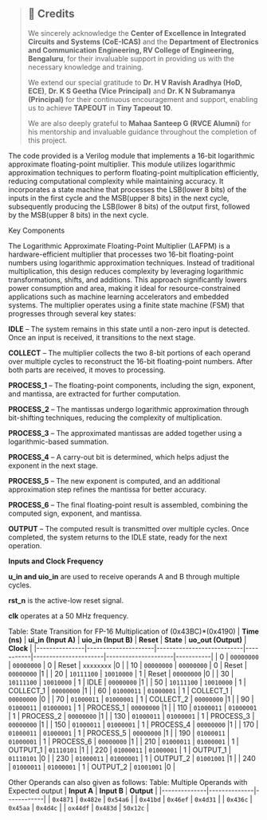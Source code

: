 > ## 📌 Credits  
>  
> We sincerely acknowledge the **Center of Excellence in Integrated Circuits and Systems (CoE-ICAS)** and the **Department of Electronics and Communication Engineering, RV College of Engineering, Bengaluru**, for their invaluable support in providing us with the necessary knowledge and training.  
> 
> We extend our special gratitude to **Dr. H V Ravish Aradhya (HoD, ECE)**, **Dr. K S Geetha (Vice Principal)** and **Dr. K N Subramanya (Principal)** for their continuous encouragement and support, enabling us to achieve **TAPEOUT** in **Tiny Tapeout 10**.  
>  
> We are also deeply grateful to **Mahaa Santeep G (RVCE Alumni)** for his mentorship and invaluable guidance throughout the completion of this project.  
  

The code provided is a Verilog module that implements a 16-bit logarithmic approximate floating-point multiplier. This module utilizes logarithmic approximation techniques to perform floating-point multiplication efficiently, reducing computational complexity while maintaining accuracy. It incorporates a state machine that processes the LSB(lower 8 bits) of the inputs in the first cycle and the MSB(upper 8 bits) in the next cycle, subsequently producing the LSB(lower 8 bits) of the output first, followed by the MSB(upper 8 bits) in the next cycle.

Key Components

The Logarithmic Approximate Floating-Point Multiplier (LAFPM) is a hardware-efficient multiplier that processes two 16-bit floating-point numbers using logarithmic approximation techniques. Instead of traditional multiplication, this design reduces complexity by leveraging logarithmic transformations, shifts, and additions. This approach significantly lowers power consumption and area, making it ideal for resource-constrained applications such as machine learning accelerators and embedded systems.
The multiplier operates using a finite state machine (FSM) that progresses through several key states:

**IDLE** – The system remains in this state until a non-zero input is detected. Once an input is received, it transitions to the next stage.

**COLLECT** – The multiplier collects the two 8-bit portions of each operand over multiple cycles to reconstruct the 16-bit floating-point numbers. After both parts are received, it moves to processing.

**PROCESS_1** – The floating-point components, including the sign, exponent, and mantissa, are extracted for further computation.

**PROCESS_2** – The mantissas undergo logarithmic approximation through bit-shifting techniques, reducing the complexity of multiplication.

**PROCESS_3** – The approximated mantissas are added together using a logarithmic-based summation.

**PROCESS_4** – A carry-out bit is determined, which helps adjust the exponent in the next stage.

**PROCESS_5** – The new exponent is computed, and an additional approximation step refines the mantissa for better accuracy.

**PROCESS_6** – The final floating-point result is assembled, combining the computed sign, exponent, and mantissa.

**OUTPUT** – The computed result is transmitted over multiple cycles. Once completed, the system returns to the IDLE state, ready for the next operation.

**Inputs and Clock Frequency**

**u_in and uio_in** are used to receive operands A and B through multiple cycles.

**rst_n** is the active-low reset signal.

**clk** operates at a 50 MHz frequency.

Table: State Transition for FP-16 Multiplication of (0x43BC)*(0x4190)
| **Time (ns)** | **ui_in (Input A)** | **uio_in (Input B)**      | **Reset** | **State**            | **uo_out (Output)** | **Clock** |
|---------------|---------------------|---------------------------|-----------|----------------------|---------------------|-----------|
| 0             | `00000000`          | `00000000`                |  0        | Reset                | `xxxxxxxx`          |0          |
| 10            | `00000000`          | `00000000`                |  0        | Reset                | `00000000`          |1          |
| 20            | `10111100`          | `10010000`                |  1        | Reset                | `00000000`          |0          |
| 30            | `10111100`          | `10010000`                |  1        | IDLE                 | `00000000`          |1          |
| 50            | `10111100`          | `10010000`                |  1        | COLLECT_1            | `00000000`          |1          |
| 60            | `01000011`          | `01000001`                |  1        | COLLECT_1            | `00000000`          |0          |
| 70            | `01000011`          | `01000001`                |  1        | COLLECT_2            | `00000000`          |1          |
| 90            | `01000011`          | `01000001`                |  1        | PROCESS_1            | `00000000`          |1          |
| 110           | `01000011`          | `01000001`                |  1        | PROCESS_2            | `00000000`          |1          |
| 130           | `01000011`          | `01000001`                |  1        | PROCESS_3            | `00000000`          |1          |
| 150           | `01000011`          | `01000001`                |  1        | PROCESS_4            | `00000000`          |1          |
| 170           | `01000011`          | `01000001`                |  1        | PROCESS_5            | `00000000`          |1          |
| 190           | `01000011`          | `01000001`                |  1        | PROCESS_6            | `00000000`          |1          |
| 210           | `01000011`          | `01000001`                |  1        | OUTPUT_1             | `01110101`          |1          |
| 220           | `01000011`          | `01000001`                |  1        | OUTPUT_1             | `01110101`          |0          |
| 230           | `01000011`          | `01000001`                |  1        | OUTPUT_2             | `01001001`          |1          |
| 240           | `01000011`          | `01000001`                |  1        | OUTPUT_2             | `01001001`          |0          |


Other Operands can also given as follows:
Table: Multiple Operands with Expected output
| **Input A** | **Input B** | **Output**  |
|--------------|--------------|------------|
| `0x4871`     | `0x482e`     | `0x54a6`   |
| `0x41bd`     | `0x46ef`     | `0x4d31`   |
| `0x436c`   | `0x45aa`     | `0x4d4c`   |
| `ox44df`     | `0x483d`     | `50x12c`  |
